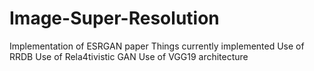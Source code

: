 # Image-Super-Resolution
Implementation of ESRGAN paper
  Things currently implemented
  Use of RRDB
  Use of Rela4tivistic GAN
  Use of VGG19 architecture
